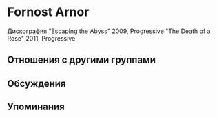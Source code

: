 # Fornost Arnor

Дискография
"Escaping the Abyss" 2009, Progressive
"The Death of a Rose" 2011, Progressive

## Отношения с другими группами


## Обсуждения


## Упоминания

